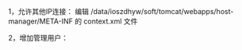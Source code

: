1，允许其他IP连接：
编辑 /data/ioszdhyw/soft/tomcat/webapps/host-manager/META-INF 的 context.xml 文件
<Valve className="org.apache.catalina.valves.RemoteAddrValve" allow="^.*$" />

2，增加管理用户：<user username="admin" password="admin" roles="manager-gui"/>

